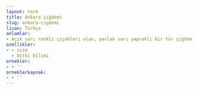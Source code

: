 ```yaml
---
layout: term
title: Ankara çiğdemi
slug: ankara-cigdemi
lisan: Türkçe
anlamlar:
- Açık sarı renkli çiçekleri olan, parlak sarı yapraklı bir tür çiğdem
ozellikler:
- - isim
  - bitki bilimi
ornekler:
- - ''
orneklerkaynak:
- - ''
---
```

